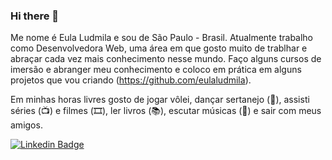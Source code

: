 ### Hi there 👋

Me nome é Eula Ludmila e sou de São Paulo - Brasil. Atualmente trabalho como Desenvolvedora Web, uma área em que gosto muito de trablhar e abraçar cada vez mais conhecimento nesse mundo. Faço alguns cursos de imersão e abranger meu conhecimento e coloco em prática em alguns projetos que vou criando (https://github.com/eulaludmila).

Em minhas horas livres gosto de jogar vôlei, dançar sertanejo (💃), assisti séries (📺) e filmes (🎞️), ler livros (📚), escutar músicas (🎵) e sair com meus amigos.

[![Linkedin Badge](https://img.shields.io/badge/-LinkedIn-blue?style=flat-square&logo=Linkedin&logoColor=white&link=https://www.linkedin.com/in/eula-teixeira-5a4a62197)](https://www.linkedin.com/in/eula-teixeira-5a4a62197)

